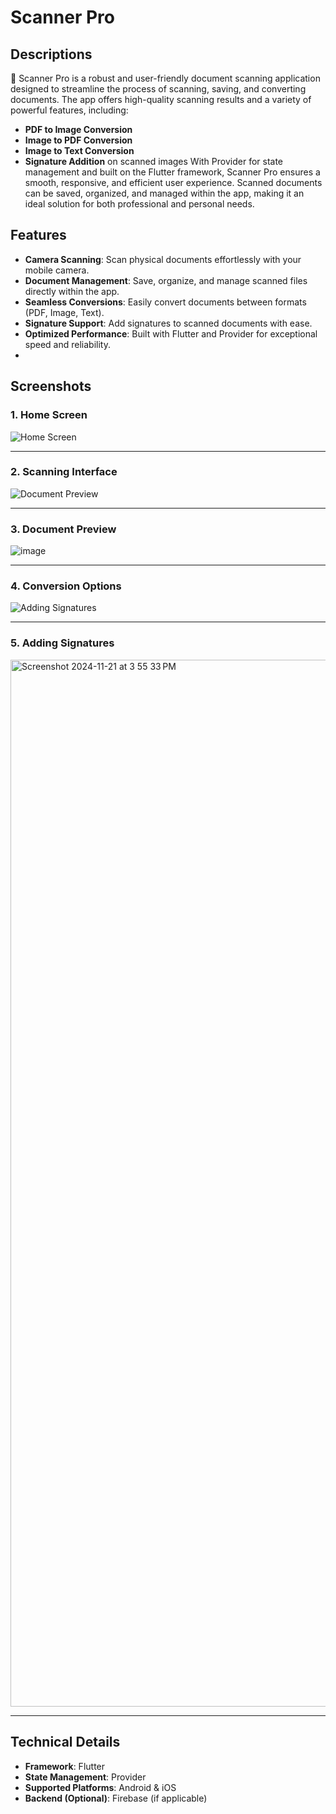 # Scanner Pro
## Descriptions
🤖 Scanner Pro is a robust and user-friendly document scanning application designed to streamline the process of scanning, saving, and converting documents. The app offers high-quality scanning results and a variety of powerful features, including:

- **PDF to Image Conversion**
- **Image to PDF Conversion**
- **Image to Text Conversion**
- **Signature Addition** on scanned images
With Provider for state management and built on the Flutter framework, Scanner Pro ensures a smooth, responsive, and efficient user experience. Scanned documents can be saved, organized, and managed within the app, making it an ideal solution for both professional and personal needs.


## Features

- **Camera Scanning**: Scan physical documents effortlessly with your mobile camera.
- **Document Management**: Save, organize, and manage scanned files directly within the app.
- **Seamless Conversions**: Easily convert documents between formats (PDF, Image, Text).
- **Signature Support**: Add signatures to scanned documents with ease.
- **Optimized Performance**: Built with Flutter and Provider for exceptional speed and reliability.
- 
## Screenshots

### **1. Home Screen**
![Home Screen](https://github.com/user-attachments/assets/93dd5ca0-6ce6-4d89-afec-bbb526aa9ee4)

---

### **2. Scanning Interface**
![Document Preview](https://github.com/user-attachments/assets/db704e76-c6a3-44aa-ae99-bfd92cc967f5)

---

### **3. Document Preview**
![image](https://github.com/user-attachments/assets/0a684c27-2198-47e3-a00d-b1ffd02f7d47)

---

### **4. Conversion Options**
![Adding Signatures](https://github.com/user-attachments/assets/d212961e-a6d9-466e-91a7-1f1770cf14f5)

---

### **5. Adding Signatures**
<img width="1675" alt="Screenshot 2024-11-21 at 3 55 33 PM" src="https://github.com/user-attachments/assets/a143e128-a2f6-48b8-b1e5-5576c4fb8385">

---

## Technical Details

- **Framework**: Flutter
- **State Management**: Provider
- **Supported Platforms**: Android & iOS
- **Backend (Optional)**: Firebase (if applicable)
